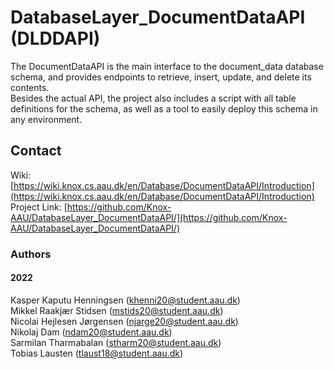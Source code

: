 # DatabaseLayer_DocumentDataAPI (DLDDAPI)
<!-- DESCRIPTION -->
The DocumentDataAPI is the main interface to the document_data database schema, and provides endpoints to retrieve,
insert, update, and delete its contents. \
Besides the actual API, the project also includes a script with all table
definitions for the schema, as well as a tool to easily deploy this schema in any environment.

<!-- CONTACT -->
## Contact

Wiki: [https://wiki.knox.cs.aau.dk/en/Database/DocumentDataAPI/Introduction](https://wiki.knox.cs.aau.dk/en/Database/DocumentDataAPI/Introduction) \
Project Link: [https://github.com/Knox-AAU/DatabaseLayer_DocumentDataAPI/](https://github.com/Knox-AAU/DatabaseLayer_DocumentDataAPI/)

<!-- AUTHORS -->
### Authors
#### 2022
Kasper Kaputu Henningsen (khenni20@student.aau.dk) \
Mikkel Raakjær Stidsen (mstids20@student.aau.dk) \
Nicolai Hejlesen Jørgensen (njarge20@student.aau.dk) \
Nikolaj Dam (ndam20@student.aau.dk) \
Sarmilan Tharmabalan (stharm20@student.aau.dk) \
Tobias Lausten (tlaust18@student.aau.dk)